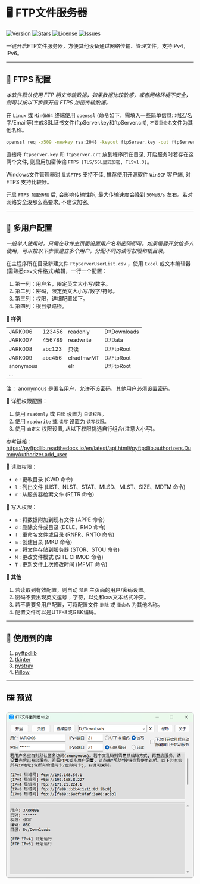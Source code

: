 # 🖥️ FTP文件服务器

[![Version](https://img.shields.io/github/v/release/jark006/ftpServer)](https://github.com/jark006/FtpServer/releases/latest) [![Stars](https://img.shields.io/github/stars/jark006/ftpServer)](https://github.com/jark006/FtpServer/stargazers) [![License](https://img.shields.io/github/license/jark006/ftpServer)](https://github.com/jark006/FtpServer/blob/main/LICENSE) [![Issues](https://img.shields.io/github/issues/jark006/ftpServer)](https://github.com/jark006/FtpServer/issues)

一键开启FTP文件服务器，方便其他设备通过网络传输、管理文件，支持IPv4，IPv6。

---

## 🔐 FTPS 配置

*本软件默认使用 FTP 明文传输数据，如果数据比较敏感，或者网络环境不安全，则可以按以下步骤开启 FTPS 加密传输数据。*

在 `Linux` 或 `MinGW64` 终端使用 `openssl` (命令如下，需填入一些简单信息: 地区/名字/Email等)生成SSL证书文件(ftpServer.key和ftpServer.crt), `不要重命名`文件为其他名称。

```sh
openssl req -x509 -newkey rsa:2048 -keyout ftpServer.key -out ftpServer.crt -nodes -days 36500
```

直接将 `ftpServer.key` 和 `ftpServer.crt` 放到程序所在目录, 开启服务时若存在这两个文件, 则启用加密传输 `FTPS [TLS/SSL显式加密, TLSv1.3]`。

Windows文件管理器对 `显式FTPS` 支持不佳, 推荐使用开源软件 `WinSCP` 客户端, 对 FTPS 支持比较好。

开启 `FTPS 加密传输` 后, 会影响传输性能, 最大传输速度会降到 `50MiB/s` 左右。若对网络安全没那么高要求, 不建议加密。

---

## 👥 多用户配置

*一般单人使用时，只需在软件主页面设置用户名和密码即可。如果需要开放给多人使用，可以按以下步骤建立多个用户，分配不同的读写权限和根目录。*

在主程序所在目录新建文件 `FtpServerUserList.csv` ，使用 `Excel` 或文本编辑器(需熟悉csv文件格式)编辑，一行一个配置：

1. 第一列：用户名，限定英文大小写/数字。
2. 第二列：密码，限定英文大小写/数字/符号。
3. 第三列：权限，详细配置如下。
4. 第四列：根目录路径。

**📇 样例**

|           |        |           |              |
| --------- | ------ | --------- | ------------ |
| JARK006   | 123456 | readonly  | D:\Downloads |
| JARK007   | 456789 | readwrite | D:\Data      |
| JARK008   | abc123 | 只读      | D:\FtpRoot   |
| JARK009   | abc456 | elradfmwMT| D:\FtpRoot   |
| anonymous |        | elr       | D:\FtpRoot   |
| ...       |        |           |              |

注： anonymous 是匿名用户，允许不设密码，其他用户必须设置密码。

📜 详细权限配置：

1. 使用 `readonly` 或 `只读` 设置为 `只读权限`。
1. 使用 `readwrite` 或 `读写` 设置为 `读写权限`。
1. 使用 `自定义` 权限设置, 从以下权限挑选自行组合(注意大小写)。

参考链接：https://pyftpdlib.readthedocs.io/en/latest/api.html#pyftpdlib.authorizers.DummyAuthorizer.add_user

📄 读取权限：

- `e` : 更改目录 (CWD 命令)
- `l` : 列出文件 (LIST、NLST、STAT、MLSD、MLST、SIZE、MDTM 命令)
- `r` : 从服务器检索文件 (RETR 命令)

📝 写入权限：

- `a` : 将数据附加到现有文件 (APPE 命令)
- `d` : 删除文件或目录 (DELE、RMD 命令)
- `f` : 重命名文件或目录 (RNFR、RNTO 命令)
- `m` : 创建目录 (MKD 命令)
- `w` : 将文件存储到服务器 (STOR、STOU 命令)
- `M` : 更改文件模式 (SITE CHMOD 命令)
- `T` : 更新文件上次修改时间 (MFMT 命令)

**📌 其他**

1. 若读取到有效配置，则自动 `禁用` 主页面的用户/密码设置。
2. 密码不要出现英文逗号 `,` 字符，以免和csv文本格式冲突。
3. 若不需要多用户配置，可将配置文件 `删除` 或 `重命名` 为其他名称。
4. 配置文件可以是UTF-8或GBK编码。

---

## 🧩 使用到的库

1. [pyftpdlib](https://github.com/giampaolo/pyftpdlib)
2. [tkinter](https://docs.python.org/3/library/tkinter.html)
3. [pystray](https://github.com/moses-palmer/pystray)
4. [Pillow](https://github.com/python-pillow/Pillow)

---

## 🖼️ 预览

![](preview.png)